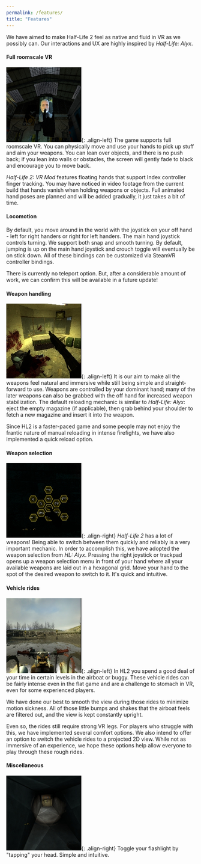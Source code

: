 ```yaml
---
permalink: /features/
title: "Features"
---
```


We have aimed to make Half-Life 2 feel as native and fluid in VR as we possibly can.
Our interactions and UX are highly inspired by *Half-Life: Alyx*.

#### Full roomscale VR

![Roomscale](/assets/images/screenshots/roomscale_thumb.jpg){: .align-left}
The game supports full roomscale VR. You can physically move and use your hands to pick
up stuff and aim your weapons. You can lean over objects, and there is no push back;
if you lean into walls or obstacles, the screen will gently fade to black and encourage
you to move back.

*Half-Life 2: VR Mod* features floating hands that support Index controller finger
tracking. You may have noticed in video footage from the current build that hands
vanish when holding weapons or objects. Full animated hand poses are planned and will
be added gradually, it just takes a bit of time.

#### Locomotion

By default, you move around in the world with the joystick on your off hand - left for
right handers or right for left handers. The main hand joystick controls turning. We
support both snap and smooth turning. By default, jumping is up on the main hand joystick
and crouch toggle will eventually be on stick down. All of these bindings can be
customized via SteamVR controller bindings.

There is currently no teleport option. But, after a considerable amount of work, we can confirm this will be available in a future update!

#### Weapon handling

![Shotgun](/assets/images/screenshots/shotgun_thumb.jpg){: .align-left}
It is our aim to make all the weapons feel natural and immersive while still being simple
and straight-forward to use. Weapons are controlled by your dominant hand; many of the
later weapons can also be grabbed with the off hand for increased weapon stabilization.
The default reloading mechanic is similar to *Half-Life: Alyx*: eject the empty magazine (if
applicable), then grab behind your shoulder to fetch a new magazine and insert it into
the weapon.

Since HL2 is a faster-paced game and some people may not enjoy the frantic nature of
manual reloading in intense firefights, we have also implemented a quick reload option.

#### Weapon selection

![Weapon Selection](/assets/images/screenshots/weapon_selection_thumb.jpg){: .align-right}
*Half-Life 2* has a lot of weapons! Being able to switch between them quickly and reliably
is a very important mechanic. In order to accomplish this, we have adopted the weapon selection from *HL: Alyx*.
Pressing the right joystick or trackpad opens up a weapon selection menu in front of your hand where all your available weapons are laid out in a
hexagonal grid. Move your hand to the spot of the desired weapon to switch to it. It's quick and intuitive.

#### Vehicle rides

![Vehicles](/assets/images/screenshots/airboat_thumb.jpg){: .align-left}
In HL2 you spend a good deal of your time in certain levels in the airboat or buggy.
These vehicle rides can be fairly intense even in the flat game and are a challenge to
stomach in VR, even for some experienced players.

We have done our best to smooth the view during those rides to minimize motion sickness.
All of those little bumps and shakes that the airboat feels are filtered out, and the
view is kept constantly upright.

Even so, the rides still require strong VR legs. For players who struggle with this,
we have implemented several comfort options.
We also intend to offer an option to switch the vehicle rides to a projected 2D view.
While not as immersive of an experience, we hope these options help allow everyone
to play through these rough rides.

#### Miscellaneous
![Flashlight](/assets/images/screenshots/flashlight_thumb.jpg){: .align-right}
Toggle your flashlight by "tapping" your head. Simple and intuitive.
